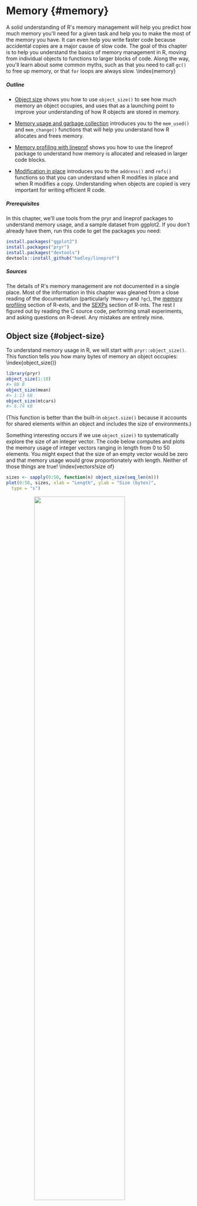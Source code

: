 # Memory {#memory}



A solid understanding of R's memory management will help you predict how much memory you'll need for a given task and help you to make the most of the memory you have. It can even help you write faster code because accidental copies are a major cause of slow code. The goal of this chapter is to help you understand the basics of memory management in R, moving from individual objects to functions to larger blocks of code. Along the way, you'll learn about some common myths, such as that you need to call `gc()` to free up memory, or that `for` loops are always slow. \index{memory}

##### Outline

* [Object size](#object-size) shows you how to use `object_size()` to see 
  how much memory an object occupies, and uses that as a launching point to
  improve your understanding of how R objects are stored in memory.
  
* [Memory usage and garbage collection](#gc) introduces you to the `mem_used()`
  and `mem_change()` functions that will help you understand how R allocates 
  and frees memory.
  
* [Memory profiling with lineprof](#memory-profiling) shows you how to use
  the lineprof package to understand how memory is allocated and released in 
  larger code blocks.

* [Modification in place](#modification) introduces you to the `address()` and
  `refs()` functions so that you can understand when R modifies in place and 
  when R modifies a copy. Understanding when objects are copied is very 
  important for writing efficient R code.

##### Prerequisites

In this chapter, we'll use tools from the pryr and lineprof packages to understand memory usage, and a sample dataset from ggplot2. If you don't already have them, run this code to get the packages you need:


```r
install.packages("ggplot2")
install.packages("pryr")
install.packages("devtools")
devtools::install_github("hadley/lineprof")
```

##### Sources

<!-- FIXME: cite R-exts and R-ints formally -->

The details of R's memory management are not documented in a single place. Most of the information in this chapter was gleaned from a close reading of the documentation (particularly `?Memory` and `?gc`), the [memory profiling](http://cran.r-project.org/doc/manuals/R-exts.html#Profiling-R-code-for-memory-use) section of R-exts, and the [SEXPs](http://cran.r-project.org/doc/manuals/R-ints.html#SEXPs) section of R-ints. The rest I figured out by reading the C source code, performing small experiments, and asking questions on R-devel. Any mistakes are entirely mine.

## Object size {#object-size}

<!-- deletion size vs. serialization size -->

To understand memory usage in R, we will start with `pryr::object_size()`. This function tells you how many bytes of memory an object occupies: \index{object\_size()}


```r
library(pryr)
object_size(1:10)
#> 88 B
object_size(mean)
#> 1.13 kB
object_size(mtcars)
#> 6.74 kB
```

(This function is better than the built-in `object.size()` because it accounts for shared elements within an object and includes the size of environments.)

Something interesting occurs if we use `object_size()` to systematically explore the size of an integer vector. The code below computes and plots the memory usage of integer vectors ranging in length from 0 to 50 elements. You might expect that the size of an empty vector would be zero and that memory usage would grow proportionately with length. Neither of those things are true! \index{vectors!size of}


```r
sizes <- sapply(0:50, function(n) object_size(seq_len(n)))
plot(0:50, sizes, xlab = "Length", ylab = "Size (bytes)", 
  type = "s")
```

<img src="memory_files/figure-html/size-q-1.png" width="70%" style="display: block; margin: auto;" />

This isn't just an artefact of integer vectors. Every length 0 vector occupies 40 bytes of memory:


```r
object_size(numeric())
#> 40 B
object_size(logical())
#> 40 B
object_size(raw())
#> 40 B
object_size(list())
#> 40 B
```

Those 40 bytes are used to store four components possessed by every object in R:

* Object metadata (4 bytes). These metadata store the base type (e.g. integer) 
  and information used for debugging and memory management.

* Two pointers: one to the next object in memory and one to the previous 
  object (2 * 8 bytes). This doubly-linked list makes it easy for internal 
  R code to loop through every object in memory.

* A pointer to the attributes (8 bytes).

All vectors have three additional components: \indexc{SEXP}

* The length of the vector (4 bytes). By using only 4 bytes, you might expect 
  that R could only support vectors up to $2 ^ {4 \times 8 - 1}$ ($2 ^ {31}$, about 
  two billion) elements. But in R 3.0.0 and later, you can actually have 
  vectors up to $2 ^ {52}$ elements. [Read R-internals][long-vectors] to see how 
  support for long vectors was added without having to change the size of this 
  field. \index{long vectors} \index{atomic vectors!long}

* The "true" length of the vector (4 bytes). This is basically never used, 
  except when the object is the hash table used for an environment. In that 
  case, the true length represents the allocated space, and the length 
  represents the space currently used.

* The data (?? bytes). An empty vector has 0 bytes of data. Numeric vectors occupy 8 bytes for
  every element, integer vectors 4, and complex vectors 16.

If you're keeping count you'll notice that this only adds up to 36 bytes. The remaining 4 bytes are used for padding so that each component starts on an 8 byte (= 64-bit) boundary. Most cpu architectures require pointers to be aligned in this way, and even if they don't require it, accessing non-aligned pointers tends to be rather slow. (If you're interested, you can read more about it in [C structure packing](http://www.catb.org/esr/structure-packing/).)

This explains the intercept on the graph. But why does the memory size grow irregularly? To understand why, you need to know a little bit about how R requests memory from the operating system. Requesting memory (with `malloc()`) is a relatively expensive operation. Having to request memory every time a small vector is created would slow R down considerably. Instead, R asks for a big block of memory and then manages that block itself. This block is called the small vector pool and is used for vectors less than 128 bytes long. For efficiency and simplicity, it only allocates vectors that are 8, 16, 32, 48, 64, or 128 bytes long. If we adjust our previous plot to remove the 40 bytes of overhead, we can see that those values correspond to the jumps in memory use.


```r
plot(0:50, sizes - 40, xlab = "Length", 
  ylab = "Bytes excluding overhead", type = "n")
abline(h = 0, col = "grey80")
abline(h = c(8, 16, 32, 48, 64, 128), col = "grey80")
abline(a = 0, b = 4, col = "grey90", lwd = 4)
lines(sizes - 40, type = "s")
```

<img src="memory_files/figure-html/size-a-1.png" width="70%" style="display: block; margin: auto;" />

Beyond 128 bytes, it no longer makes sense for R to manage vectors. After all, allocating big chunks of memory is something that operating systems are very good at. Beyond 128 bytes, R will ask for memory in multiples of 8 bytes. This ensures good alignment.

A subtlety of the size of an object is that components can be shared across multiple objects. For example, look at the following code:


```r
x <- 1:1e6
object_size(x)
#> 4 MB

y <- list(x, x, x)
object_size(y)
#> 4 MB
```

`y` isn't three times as big as `x` because R is smart enough to not copy `x` three times; instead it just points to the existing `x`. 

It's misleading to look at the sizes of `x` and `y` individually. If you want to know how much space they take up together, you have to supply them to the same `object_size()` call:


```r
object_size(x, y)
#> 4 MB
```

In this case, `x` and `y` together take up the same amount of space as `y` alone. This is not always the case. If there are no shared components, as in the following example, then you can add up the sizes of individual components to find out the total size:


```r
x1 <- 1:1e6
y1 <- list(1:1e6, 1:1e6, 1:1e6)

object_size(x1)
#> 4 MB
object_size(y1)
#> 12 MB
object_size(x1, y1)
#> 16 MB
object_size(x1) + object_size(y1) == object_size(x1, y1)
#> [1] TRUE
```

The same issue also comes up with strings, because R has a global string pool. This means that each unique string is only stored in one place, and therefore character vectors take up less memory than you might expect: \index{string pool}


```r
object_size("banana")
#> 96 B
object_size(rep("banana", 10))
#> 216 B
```

### Exercises

1.  Repeat the analysis above for numeric, logical, and complex vectors.

1.  If a data frame has one million rows, and three variables (two numeric, and 
    one integer), how much space will it take up? Work it out from theory, 
    then verify your work by creating a data frame and measuring its size.

1.  Compare the sizes of the elements in the following two lists. Each 
    contains basically the same data, but one contains vectors of small 
    strings while the other contains a single long string.

    
    ```r
    vec <- lapply(0:50, function(i) c("ba", rep("na", i)))
    str <- lapply(vec, paste0, collapse = "")
    ```

1.  Which takes up more memory: a factor (`x`) or the equivalent character 
    vector (`as.character(x)`)? Why?

1.  Explain the difference in size between `1:5` and `list(1:5)`.

## Memory usage and garbage collection {#gc}

While `object_size()` tells you the size of a single object, `pryr::mem_used()` tells you the total size of all objects in memory: \indexc{mem\_used()}


```r
library(pryr)
mem_used()
#> 57.8 MB
```

This number won't agree with the amount of memory reported by your operating system for a number of reasons:

1. It only includes objects created by R, not the R interpreter itself.

1. Both R and the operating system are lazy: they won't reclaim memory 
   until it's actually needed. R might be holding on to memory because 
   the OS hasn't yet asked for it back.

1. R counts the memory occupied by objects but there may be gaps due to 
   deleted objects. This problem is known as memory fragmentation.

`mem_change()` builds on top of `mem_used()` to tell you how memory changes during code execution. Positive numbers represent an increase in the memory used by R, and negative numbers represent a decrease. \indexc{mem\_change()}


```r
# Need about 4 mb to store 1 million integers
mem_change(x <- 1:1e6)
#> 4 MB
# We get that memory back when we delete it
mem_change(rm(x))
#> -4 MB
```

Even operations that don't do anything use up a little memory. This is because R is tracking the history of everything you do. You can ignore anything smaller than a couple kB.


```r
mem_change(NULL)
#> -592 B
mem_change(NULL)
#> 656 B
```

In some languages, you have to explicitly delete unused objects for their memory to be returned. R uses an alternative approach: garbage collection (or GC for short). GC automatically releases memory when an object is no longer used. It does this by tracking how many names point to each object, and when there are no names pointing to an object, it deletes that object. \index{garbage collection}




```r
# Create a big object
mem_change(x <- 1:1e6)
#> 4 MB
# Also point to 1:1e6 from y
mem_change(y <- x)
#> 712 B
# Remove x, no memory freed because y is still pointing to it
mem_change(rm(x))
#> 600 B
# Now nothing points to it and the memory can be freed
mem_change(rm(y))
#> -4 MB
```

Despite what you might have read elsewhere, there's never any need to call `gc()` yourself. R will automatically run garbage collection whenever it needs more space; if you want to see when that is, call `gcinfo(TRUE)`. The only reason you _might_ want to call `gc()` is to ask R to return memory to the operating system. However, even that might not have any effect: older versions of Windows had no way for a program to return memory to the OS. \indexc{gc()}

GC takes care of releasing objects that are no longer used. However, you do need to be aware of possible memory leaks. A memory leak occurs when you keep pointing to an object without realising it. In R, the two main causes of memory leaks are formulas and closures because they both capture the enclosing environment. The following code illustrates the problem. In `f1()`, `1:1e6` is only referenced inside the function, so when the function completes the memory is returned and the net memory change is 0. `f2()` and `f3()` both return objects that capture environments, so that `x` is not freed when the function completes. \index{memory!leaks}


```r
f1 <- function() {
  x <- 1:1e6
  10
}
mem_change(x <- f1())
#> -688 B
object_size(x)
#> 48 B

f2 <- function() {
  x <- 1:1e6
  a ~ b
}
mem_change(y <- f2())
#> 4 MB
object_size(y)
#> 4 MB

f3 <- function() {
  x <- 1:1e6
  function() 10
}
mem_change(z <- f3())
#> 4 MB
object_size(z)
#> 4.01 MB
```



## Memory profiling with lineprof {#memory-profiling}

`mem_change()` captures the net change in memory when running a block of code. Sometimes, however, we may want to measure incremental change. One way to do this is to use memory profiling to capture usage every few milliseconds. This functionality is provided by `utils::Rprof()` but it doesn't provide a very useful display of the results. Instead we'll use the [lineprof](https://github.com/hadley/lineprof) package. It is powered by `Rprof()`, but displays the results in a more informative manner. \index{memory!profiling}

To demonstrate `lineprof`, we're going to explore a bare-bones implementation of `read.delim()` with only three arguments: \indexc{read\_delim()}


```r
read_delim <- function(file, header = TRUE, sep = ",") {
  # Determine number of fields by reading first line
  first <- scan(file, what = character(1), nlines = 1,
    sep = sep, quiet = TRUE)
  p <- length(first)

  # Load all fields as character vectors
  all <- scan(file, what = as.list(rep("character", p)),
    sep = sep, skip = if (header) 1 else 0, quiet = TRUE)

  # Convert from strings to appropriate types (never to factors)
  all[] <- lapply(all, type.convert, as.is = TRUE)

  # Set column names
  if (header) {
    names(all) <- first
  } else {
    names(all) <- paste0("V", seq_along(all))
  }

  # Convert list into data frame
  as.data.frame(all)
}
```

We'll also create a sample csv file:


```r
library(ggplot2)
write.csv(diamonds, "diamonds.csv", row.names = FALSE)
```

Using lineprof is straightforward. `source()` the code, apply `lineprof()` to an expression, then use `shine()` to view the results. Note that you _must_ use `source()` to load the code. This is because lineprof uses srcrefs to match up the code and run times. The needed srcrefs are only created when you load code from disk.


```r
library(lineprof)

source("code/read-delim.R")
prof <- lineprof(read_delim("diamonds.csv"))
shine(prof)
```

<img src="screenshots/memory-lineprof.png" width="70%" style="display: block; margin: auto;" />

`shine()` will also open a new web page (or if you're using RStudio, a new pane) that shows your source code annotated with information about memory usage. `shine()` starts a shiny app which will "block" your R session. To exit, press escape or ctrl + break. 

Next to the source code, four columns provide details about the performance of the code:

* `t`, the time (in seconds) spent on that line of code (explained in 
  [measuring performance](#measure-perf)).

* `a`, the memory (in megabytes) allocated by that line of code.

* `r`, the memory (in megabytes) released by that line of code. While memory 
  allocation is deterministic, memory release is stochastic: it depends on when 
  the GC was run. This means that memory release only tells you that the memory 
  released was no longer needed before this line.

* `d`, the number of vector duplications that occurred. A vector duplication 
  occurs when R copies a vector as a result of its copy on modify semantics.

You can hover over any of the bars to get the exact numbers. In this example, looking at the allocations tells us most of the story:

* `scan()` allocates about 2.5 MB of memory, which is very close to the 2.8 MB
  of space that the file occupies on disk. You wouldn't expect the two numbers 
  to be identical because R doesn't need to store the commas and because the 
  global string pool will save some memory.

* Converting the columns allocates another 0.6 MB of memory. You'd also expect 
  this step to free some memory because we've converted string columns into 
  integer and numeric columns (which occupy less space), but we can't see those 
  releases because GC hasn't been triggered yet.

* Finally, calling `as.data.frame()` on a list allocates about 1.6 megabytes 
  of memory and performs over 600 duplications. This is because 
  `as.data.frame()` isn't terribly efficient and ends up copying the input 
  multiple times. We'll discuss duplication more in the next section.

There are two downsides to profiling:

1. `read_delim()` only takes around half a second, but profiling can, at best, 
   capture memory usage every 1 ms. This means we'll only get about 500 samples.

1. Since GC is lazy, we can never tell exactly when memory is no longer needed.

You can work around both problems by using `torture = TRUE`, which forces R to run GC after every allocation (see `gctorture()` for more details). This helps with both problems because memory is freed as soon as possible, and R runs 10--100x slower. This effectively makes the resolution of the timer greater, so that you can see smaller allocations and exactly when memory is no longer needed. 

### Exercises

1. When the input is a list, we can make a more efficient `as.data.frame()` 
   by using special knowledge. A data frame is a list with class `data.frame` 
   and `row.names` attribute. `row.names` is either a character vector or 
   vector of sequential integers, stored in a special format created by 
   `.set_row_names()`. This leads to an alternative `as.data.frame()`:

    
    ```r
    to_df <- function(x) {
      class(x) <- "data.frame"
      attr(x, "row.names") <- .set_row_names(length(x[[1]]))
      x
    }
    ```

    What impact does this function have on `read_delim()`?  What are the 
    downsides of this function?

1.  Line profile the following function with `torture = TRUE`. What is 
    surprising? Read the source code of `rm()` to figure out what's going on.

    
    ```r
    f <- function(n = 1e5) {
      x <- rep(1, n)
      rm(x)
    }
    ```

## Modification in place {#modification}

What happens to `x` in the following code? \index{copy-on-modify!exceptions} \index{avoiding copies}


```r
x <- 1:10
x[5] <- 10L
x
#>  [1]  1  2  3  4 10  6  7  8  9 10
```

There are two possibilities:

1. R modifies `x` in place.

2. R makes a copy of `x` to a new location, modifies the copy, and then uses 
   the name `x` to point to the new location.

It turns out that R can do either depending on the circumstances. In the example above, it will modify in place. But if another variable also points to `x`, then R will copy it to a new location. To explore what's going on in greater detail, we use two tools from the pryr package. Given the name of a variable, `address()` will tell us the variable's location in memory and `refs()` will tell us how many names point to that location. \indexc{address()} \indexc{refs()}


```r
library(pryr)
x <- 1:10
c(address(x), refs(x))
# [1] "0x103100060" "1"

y <- x
c(address(y), refs(y))
# [1] "0x103100060" "2"
```

(Note that if you're using RStudio, `refs()` will always return 2: the environment browser makes a reference to every object you create on the command line.)

`refs()` is only an estimate. It can only distinguish between one and more than one reference (future versions of R might do better). This means that `refs()` returns 2 in both of the following cases: \index{reference counting}


```r
x <- 1:5
y <- x
rm(y)
# Should really be 1, because we've deleted y
refs(x)
#> [1] 2

x <- 1:5
y <- x
z <- x
# Should really be 3
refs(x)
#> [1] 2
```

When `refs(x)` is 1, modification will occur in place. When `refs(x)` is 2, R will make a copy (this ensures that other pointers to the object remain unaffected). Note that in the following example, `y` keeps pointing to the same location while `x` changes.


```r
x <- 1:10
y <- x
c(address(x), address(y))
#> [1] "0x7fd9bf09d7b8" "0x7fd9bf09d7b8"

x[5] <- 6L
c(address(x), address(y))
#> [1] "0x7fd9bc80be20" "0x7fd9bf09d7b8"
```

Another useful function is `tracemem()`. It prints a message every time the traced object is copied: \indexc{tracemem()}


```r
x <- 1:10
# Prints the current memory location of the object
tracemem(x)
# [1] "<0x7feeaaa1c6b8>"

x[5] <- 6L

y <- x
# Prints where it has moved from and to
x[5] <- 6L
# tracemem[0x7feeaaa1c6b8 -> 0x7feeaaa1c768]:
```

For interactive use, `tracemem()` is slightly more useful than `refs()`, but because it just prints a message, it's harder to program with. I don't use it in this book because it interacts poorly with [knitr](http://yihui.name/knitr/), the tool I use to interleave text and code.

Non-primitive functions that touch the object always increment the ref count. Primitive functions usually don't. (The reasons are a little complicated, but see the R-devel thread [confused about NAMED](http://r.789695.n4.nabble.com/Confused-about-NAMED-td4103326.html).) \index{primitive functions}


```r
# Touching the object forces an increment
f <- function(x) x
{x <- 1:10; f(x); refs(x)}
#> [1] 2

# Sum is primitive, so no increment
{x <- 1:10; sum(x); refs(x)}
#> [1] 1

# f() and g() never evaluate x, so refs don't increment
f <- function(x) 10
g <- function(x) substitute(x)

{x <- 1:10; f(x); refs(x)}
#> [1] 1
{x <- 1:10; g(x); refs(x)}
#> [1] 1
```

Generally, provided that the object is not referred to elsewhere, any primitive replacement function will modify in place. This includes `[[<-`, `[<-`, `@<-`, `$<-`, `attr<-`, `attributes<-`, `class<-`, `dim<-`, `dimnames<-`, `names<-`, and `levels<-`. To be precise, all non-primitive functions increment refs, but a primitive function may be written in such a way that it doesn't. The rules are sufficiently complicated that there's little point in trying to memorise them. Instead, you should approach the problem practically by using `refs()` and `address()` to figure out when objects are being copied. \index{subsetting|subassignment}

While determining that copies are being made is not hard, preventing such behaviour is. If you find yourself resorting to exotic tricks to avoid copies, it may be time to rewrite your function in C++, as described in [Rcpp](#rcpp).

### Loops

For loops in R have a reputation for being slow. Often that slowness is because you're modifying a copy instead of modifying in place. Consider the following code. It subtracts the median from each column of a large data frame: \index{loops!avoiding copies}


```r
x <- data.frame(matrix(runif(100 * 1e4), ncol = 100))
medians <- vapply(x, median, numeric(1))

for(i in seq_along(medians)) {
  x[, i] <- x[, i] - medians[i]
}
```

You may be surprised to realise that every iteration of the loop copies the data frame. We can see that more clearly by using `address()` and `refs()` for a small sample of the loop:


```r
for(i in 1:5) {
  x[, i] <- x[, i] - medians[i]
  print(c(address(x), refs(x)))
}
#> [1] "0x7fd9ba8d5da0" "2"             
#> [1] "0x7fd9ba8d6790" "2"             
#> [1] "0x7fd9ba8d7180" "2"             
#> [1] "0x7fd9ba8d7b70" "2"             
#> [1] "0x7fd9ba8d8560" "2"
```

For each iteration, `x` is moved to a new location so `refs(x)` is always 2. This occurs because `[<-.data.frame` is not a primitive function, so it always increments the refs. We can make the function substantially more efficient by using a list instead of a data frame. Modifying a list uses primitive functions, so the refs are not incremented and all modifications occur in place:


```r
y <- as.list(x)

for(i in 1:5) {
  y[[i]] <- y[[i]] - medians[i]
  print(c(address(y), refs(y)))
}
#> [1] "0x7fd9b7e24760" "1"             
#> [1] "0x7fd9b7e24760" "1"             
#> [1] "0x7fd9b7e24760" "1"             
#> [1] "0x7fd9b7e24760" "1"             
#> [1] "0x7fd9b7e24760" "1"
```

This behaviour was substantially more problematic prior to R 3.1.0, because every copy of the data frame was a deep copy. This made the motivating example take around 5 s, compared to 0.01 s today.

### Exercises

1.  The code below makes one duplication. Where does it occur and why? 
    (Hint: look at `refs(y)`.)

    
    ```r
    y <- as.list(x)
    for(i in seq_along(medians)) {
      y[[i]] <- y[[i]] - medians[i]
    }
    ```

1.  The implementation of `as.data.frame()` in the previous section has one 
    big downside. What is it and how could you avoid it?


[long-vectors]: http://cran.r-project.org/doc/manuals/R-ints.html#Long-vectors
